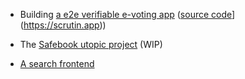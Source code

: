 - Building [a e2e verifiable e-voting app](https://scrutin.app) ([source code](https://github.com/scrutin-app/scrutin)](https://scrutin.app))

- The [Safebook utopic project](https://blog.safebook.fr/) (WIP)

- [A search frontend](https://mjal.github.io/ami3d/)

